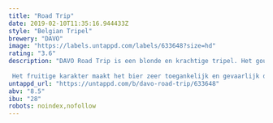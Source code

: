 ```yaml
---
title: "Road Trip"
date: 2019-02-10T11:35:16.944433Z
style: "Belgian Tripel"
brewery: "DAVO"
image: "https://labels.untappd.com/labels/633648?size=hd"
rating: "3.6"
description: "DAVO Road Trip is een blonde en krachtige tripel. Het goudgele bier is zoet en verwarmend door het stevige alcoholpercentage.   Het fruitige karakter maakt het bier zeer toegankelijk en gevaarlijk doordrinkbaar!"
untappd_url: "https://untappd.com/b/davo-road-trip/633648"
abv: "8.5"
ibu: "28"
robots: noindex,nofollow
---
```

